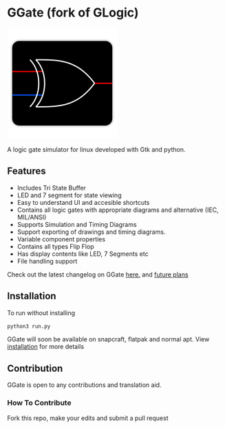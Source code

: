 # GGate (fork of GLogic)

![GGate Logo](./data/images/apps/256x256/ggate.png)

A logic gate simulator for linux developed with Gtk and python.

## Features

* Includes Tri State Buffer
* LED and 7 segment for state viewing
* Easy to understand UI and accesible shortcuts
* Contains all logic gates with appropriate diagrams and alternative (IEC, MIL/ANSI)
* Supports Simulation and Timing Diagrams
* Support exporting of drawings and timing diagrams.
* Variable component properties
* Contains all types Flip Flop
* Has display contents like LED, 7 Segments etc
* File handling support

Check out the latest changelog on GGate [here.](./NEWS) and [future plans](./TODO)

## Installation

To run without installing
```bash
python3 run.py
```

GGate will soon be available on snapcraft, flatpak and normal apt. View [installation](./INSTALL.md) for more details

## Contribution

GGate is open to any contributions and translation aid.

### How To Contribute

Fork this repo, make your edits and submit a pull request

